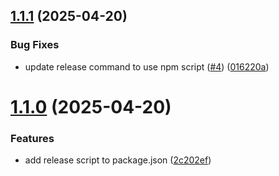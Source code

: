## [1.1.1](https://github.com/philopian/semantic-release-example/compare/v1.1.0...v1.1.1) (2025-04-20)


### Bug Fixes

* update release command to use npm script ([#4](https://github.com/philopian/semantic-release-example/issues/4)) ([016220a](https://github.com/philopian/semantic-release-example/commit/016220ae9fbfac4a3dc61a6a4a6e4f9a1cc65c40))

# [1.1.0](https://github.com/philopian/semantic-release-example/compare/v1.0.0...v1.1.0) (2025-04-20)


### Features

* add release script to package.json ([2c202ef](https://github.com/philopian/semantic-release-example/commit/2c202efedbfd0d498f28ef44cfa0b7063ca889f3))
